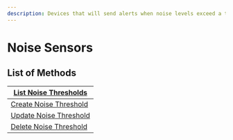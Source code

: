 ```yaml
---
description: Devices that will send alerts when noise levels exceed a threshold.
---
```


# Noise Sensors

## List of Methods

| [List Noise Thresholds](list-noise-thresholds.md)   |
| --------------------------------------------------- |
| [Create Noise Threshold](create-noise-threshold.md) |
| [Update Noise Threshold](update-noise-threshold.md) |
| [Delete Noise Threshold](delete-noise-threshold.md) |
